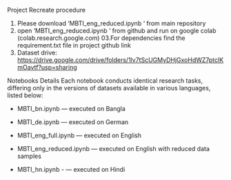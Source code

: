 Project Recreate procedure 
01. Please download ‘MBTI_eng_reduced.ipynb ‘ from main repository
02. open ‘MBTI_eng_reduced.ipynb ‘ from github and run on google colab (colab.research.google.com)
03.For dependencies find the requirement.txt file in project github link
04. Dataset drive: https://drive.google.com/drive/folders/1lv7tScUGMyDHjGxoHdWZ7ptclKmOavtf?usp=sharing



Notebooks Details
Each notebook conducts identical research tasks, differing only in the versions of datasets available in various languages, listed below:

- MBTI_bn.ipynb — executed on Bangla

- MBTI_de.ipynb — executed on German

- MBTI_eng_full.ipynb — executed on English 

- MBTI_eng_reduced.ipynb — executed on English with reduced data samples

- MBTI_hn.ipynb - — executed on Hindi

